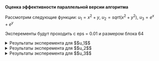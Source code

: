 **Оценка эффективности параллельной версии алгоритма**

Рассмотрим следующие функции:
$u_1 = x^2 + y$, $u_2 = sqrt{(x^2+y^2)}$, $u_3 = e^x + e^y$

Эксперементы будут проходить с eps = 0.01 и размером блока 64
  
<details>
<summary>Результаты эксперемента для $$u_1$$ </summary>
  
![u1](https://github.com/Salvatore112/Numerical-Methods-HW/assets/113641510/1e158580-d418-42f0-9983-a2dd1cc51b9b)

</details>

<details>
<summary>Результаты эксперемента для $$u_2$$ </summary>
  
![u2](https://github.com/Salvatore112/Numerical-Methods-HW/assets/113641510/d5b96c29-f7f0-4e4e-ab55-6a959af1ebf6)

</details>
<details>
<summary>Результаты эксперемента для $$u_3$$ </summary>
  
![u3](https://github.com/Salvatore112/Numerical-Methods-HW/assets/113641510/8ad2e7cd-4350-48a1-9912-e5ea1e73b358)
</details>
